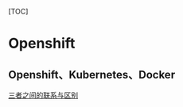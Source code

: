[TOC]

# Openshift



## Openshift、Kubernetes、Docker

[三者之间的联系与区别](https://yq.aliyun.com/articles/110359)

